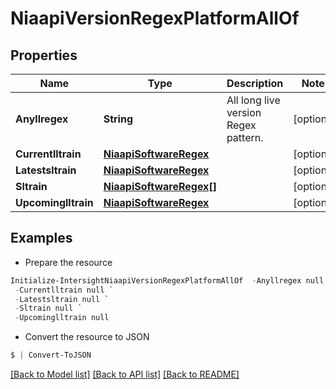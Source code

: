 # NiaapiVersionRegexPlatformAllOf
## Properties

Name | Type | Description | Notes
------------ | ------------- | ------------- | -------------
**Anyllregex** | **String** | All long live version Regex pattern. | [optional] 
**Currentlltrain** | [**NiaapiSoftwareRegex**](NiaapiSoftwareRegex.md) |  | [optional] 
**Latestsltrain** | [**NiaapiSoftwareRegex**](NiaapiSoftwareRegex.md) |  | [optional] 
**Sltrain** | [**NiaapiSoftwareRegex[]**](NiaapiSoftwareRegex.md) |  | [optional] 
**Upcominglltrain** | [**NiaapiSoftwareRegex**](NiaapiSoftwareRegex.md) |  | [optional] 

## Examples

- Prepare the resource
```powershell
Initialize-IntersightNiaapiVersionRegexPlatformAllOf  -Anyllregex null `
 -Currentlltrain null `
 -Latestsltrain null `
 -Sltrain null `
 -Upcominglltrain null
```

- Convert the resource to JSON
```powershell
$ | Convert-ToJSON
```

[[Back to Model list]](../README.md#documentation-for-models) [[Back to API list]](../README.md#documentation-for-api-endpoints) [[Back to README]](../README.md)

